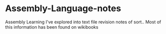 # Assembly-Language-notes
Assembly Learning I've explored into text file revision notes of sort..
Most of this information has been found on wikibooks
